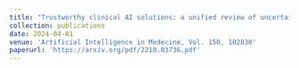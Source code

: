 ```yaml
---
title: "Trustworthy clinical AI solutions: a unified review of uncertainty quantification in deep learning models for medical image analysis"
collection: publications
date: 2024-04-01
venue: 'Artificial Intelligence in Medecine, Vol. 150, 102830'
paperurl: 'https://arxiv.org/pdf/2210.03736.pdf'
---
```

